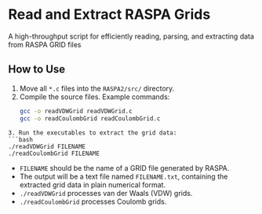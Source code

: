 # Read and Extract RASPA Grids
A high-throughput script for efficiently reading, parsing, and extracting data from RASPA GRID files

## How to Use

1. Move all `*.c` files into the `RASPA2/src/` directory.  
2. Compile the source files. Example commands:
   ```bash
   gcc -o readVDWGrid readVDWGrid.c
   gcc -o readCoulombGrid readCoulombGrid.c
  ```
3. Run the executables to extract the grid data:
  ```bash
  ./readVDWGrid FILENAME
  ./readCoulombGrid FILENAME
  ```
  - `FILENAME` should be the name of a GRID file generated by RASPA.
  - The output will be a text file named `FILENAME.txt`, containing the extracted grid data in plain numerical format.
  - `./readVDWGrid` processes van der Waals (VDW) grids.
  - `./readCoulombGrid` processes Coulomb grids.
